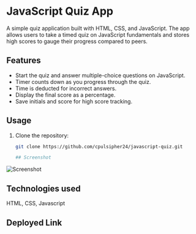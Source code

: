 # JavaScript Quiz App

A simple quiz application built with HTML, CSS, and JavaScript. The app allows users to take a timed quiz on JavaScript fundamentals and stores high scores to gauge their progress compared to peers.

## Features

- Start the quiz and answer multiple-choice questions on JavaScript.
- Timer counts down as you progress through the quiz.
- Time is deducted for incorrect answers.
- Display the final score as a percentage.
- Save initials and score for high score tracking.

## Usage

1. Clone the repository:

   ```bash
   git clone https://github.com/cpulsipher24/javascript-quiz.git

   ## Screenshot
![Screenshot](./Images/screenshot.jpg)

##  Technologies used

HTML, CSS, Javascript

## Deployed Link

